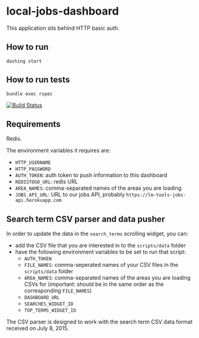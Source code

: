 # local-jobs-dashboard

This application sits behind HTTP basic auth.

## How to run

`dashing start`

## How to run tests

`bundle exec rspec`

[![Build Status](https://magnum.travis-ci.com/lm-tools/local-jobs-dashboard.svg?token=1yXmNiym2JwJbW7AYq7B)](https://magnum.travis-ci.com/lm-tools/local-jobs-dashboard)

## Requirements

Redis.

The environment variables it requires are:

* `HTTP_USERNAME`
* `HTTP_PASSWORD`
* `AUTH_TOKEN`: auth token to push information to this dashboard
* `REDISTOGO_URL`: redis URL
* `AREA_NAMES`: comma-separated names of the areas you are loading
* `JOBS_API_URL`: URL to our jobs API, probably `https://lm-tools-jobs-api.herokuapp.com`

## Search term CSV parser and data pusher

In order to update the data in the `search_terms` scrolling widget, you can:
- add the CSV file that you are interested in to the `scripts/data` folder
- have the following environment variables to be set to run that script:
  * `AUTH_TOKEN`
  * `FILE_NAMES`: comma-seperated names of your CSV files in the `scripts/data` folder
  * `AREA_NAMES`: comma-separated names of the areas you are loading CSVs for (important: should be in the same order as the corresponding `FILE_NAMES`)
  * `DASHBOARD_URL`
  * `SEARCHES_WIDGET_ID`
  * `TOP_TERMS_WIDGET_ID`

The CSV parser is designed to work with the search term CSV data format received on July 8, 2015.
